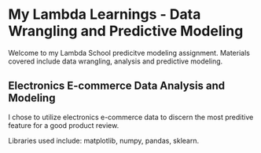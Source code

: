 # My Lambda Learnings - Data Wrangling and Predictive Modeling

Welcome to my Lambda School predicitve modeling assignment. Materials covered include data wrangling, analysis and predictive modeling.


## Electronics E-commerce Data Analysis and Modeling

I chose to utilize electronics e-commerce data to discern the most preditive feature for a good product review.

Libraries used include: matplotlib, numpy, pandas, sklearn.
